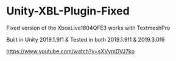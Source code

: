 # Unity-XBL-Plugin-Fixed
Fixed version of the XboxLive1804QFE3 works with TextmeshPro

Built in Unity 2019.1.9f1 & Tested in both 2019.1.9f1 & 2019.3.0f6

https://www.youtube.com/watch?v=sXVymDVJ7ko
